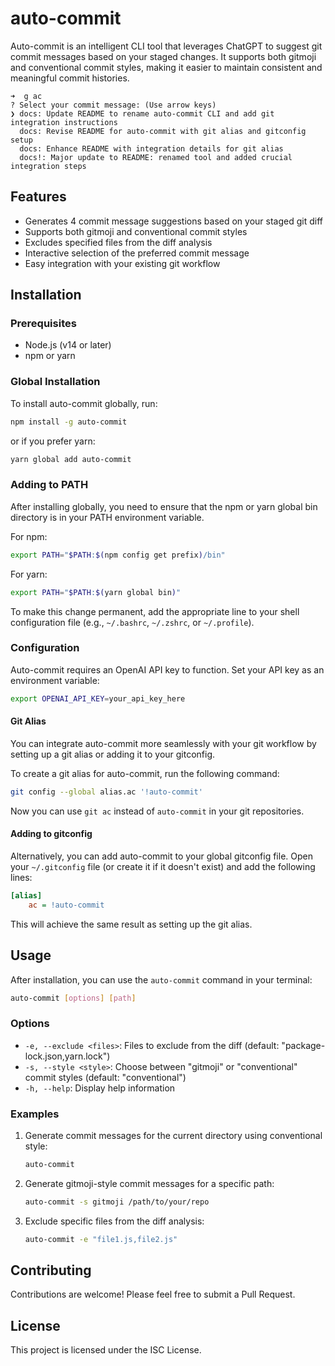 # auto-commit

Auto-commit is an intelligent CLI tool that leverages ChatGPT to suggest git commit messages based on your staged changes. It supports both gitmoji and conventional commit styles, making it easier to maintain consistent and meaningful commit histories.

```
➜  g ac
? Select your commit message: (Use arrow keys)
❯ docs: Update README to rename auto-commit CLI and add git integration instructions
  docs: Revise README for auto-commit with git alias and gitconfig setup
  docs: Enhance README with integration details for git alias
  docs!: Major update to README: renamed tool and added crucial integration steps
```

## Features

- Generates 4 commit message suggestions based on your staged git diff
- Supports both gitmoji and conventional commit styles
- Excludes specified files from the diff analysis
- Interactive selection of the preferred commit message
- Easy integration with your existing git workflow

## Installation

### Prerequisites

- Node.js (v14 or later)
- npm or yarn

### Global Installation

To install auto-commit globally, run:

```bash
npm install -g auto-commit
```

or if you prefer yarn:

```bash
yarn global add auto-commit
```

### Adding to PATH

After installing globally, you need to ensure that the npm or yarn global bin directory is in your PATH environment variable.

For npm:

```bash
export PATH="$PATH:$(npm config get prefix)/bin"
```

For yarn:

```bash
export PATH="$PATH:$(yarn global bin)"
```

To make this change permanent, add the appropriate line to your shell configuration file (e.g., `~/.bashrc`, `~/.zshrc`, or `~/.profile`).

### Configuration

Auto-commit requires an OpenAI API key to function. Set your API key as an environment variable:

```bash
export OPENAI_API_KEY=your_api_key_here
```

#### Git Alias

You can integrate auto-commit more seamlessly with your git workflow by setting up a git alias or adding it to your gitconfig.

To create a git alias for auto-commit, run the following command:

```bash
git config --global alias.ac '!auto-commit'
```

Now you can use `git ac` instead of `auto-commit` in your git repositories.

#### Adding to gitconfig

Alternatively, you can add auto-commit to your global gitconfig file. Open your `~/.gitconfig` file (or create it if it doesn't exist) and add the following lines:

```ini
[alias]
    ac = !auto-commit
```

This will achieve the same result as setting up the git alias.

## Usage

After installation, you can use the `auto-commit` command in your terminal:

```bash
auto-commit [options] [path]
```

### Options

- `-e, --exclude <files>`: Files to exclude from the diff (default: "package-lock.json,yarn.lock")
- `-s, --style <style>`: Choose between "gitmoji" or "conventional" commit styles (default: "conventional")
- `-h, --help`: Display help information

### Examples

1. Generate commit messages for the current directory using conventional style:

   ```bash
   auto-commit
   ```

2. Generate gitmoji-style commit messages for a specific path:

   ```bash
   auto-commit -s gitmoji /path/to/your/repo
   ```

3. Exclude specific files from the diff analysis:
   ```bash
   auto-commit -e "file1.js,file2.js"
   ```

## Contributing

Contributions are welcome! Please feel free to submit a Pull Request.

## License

This project is licensed under the ISC License.
